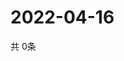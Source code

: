 # 2022-04-16
  共 0条

  <!-- BEGIN -->
  <!-- 最后更新时间Sat Apr 16 2022 21:03:31 GMT+0000 (Coordinated Universal Time) -->
  
  <!-- END -->
  
  